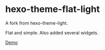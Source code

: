 # hexo-theme-flat-light

A fork from hexo-theme-light.

Flat and simple. Also added several widgets.

[Demo](https://note.xuguorui.xyz)
